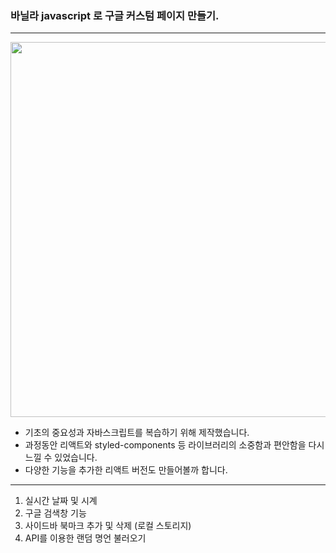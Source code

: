 ### 바닐라 javascript 로 구글 커스텀 페이지 만들기. <br/>
-------

<img width="600px" src="https://blog.kakaocdn.net/dn/bHSz0F/btsqKhvmEHC/Pi9IyJmZNediG6zFjJSG8k/img.gif">

+ 기초의 중요성과 자바스크립트를 복습하기 위해 제작했습니다.
+ 과정동안 리액트와 styled-components 등 라이브러리의 소중함과 편안함을 다시 느낄 수 있었습니다.
+ 다양한 기능을 추가한 리액트 버전도 만들어볼까 합니다.

--------

1. 실시간 날짜 및 시계
2. 구글 검색창 기능
3. 사이드바 북마크 추가 및 삭제 (로컬 스토리지) 
4. API를 이용한 랜덤 명언 불러오기
